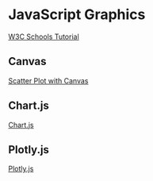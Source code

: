 # JavaScript Graphics

[W3C Schools Tutorial](https://www.w3schools.com/ai/ai_graphics.asp)

## Canvas
[Scatter Plot with Canvas](https://www.w3schools.com/ai/tryit.asp?filename=tryai_canvas_scatter)

## Chart.js

[Chart.js](https://www.w3schools.com/ai/ai_chartjs.asp)

## Plotly.js

[Plotly.js](https://www.w3schools.com/ai/ai_plotly.asp)